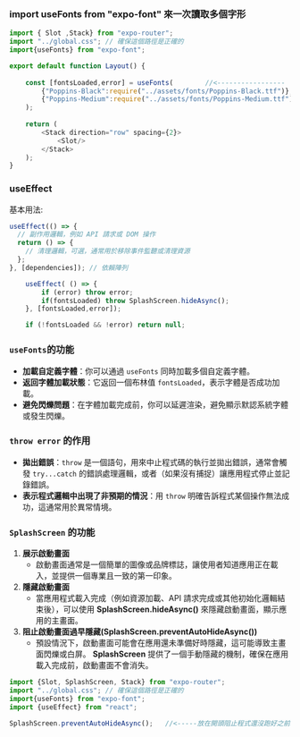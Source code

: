 ### import useFonts from "expo-font" 來一次讀取多個字形

```javascript
import { Slot ,Stack} from "expo-router";
import "../global.css"; // 確保這個路徑是正確的
import{useFonts} from "expo-font";

export default function Layout() {
  
    const [fontsLoaded,error] = useFonts(        //<-----------------   
        {"Poppins-Black":require("../assets/fonts/Poppins-Black.ttf")}, //<-----
        {"Poppins-Medium":require("../assets/fonts/Poppins-Medium.ttf")}, //<-------
    );
  
    return (
        <Stack direction="row" spacing={2}>
            <Slot/>
        </Stack>
    );
}

```

### useEffect

基本用法:

```javascript
useEffect(() => {
  // 副作用邏輯，例如 API 請求或 DOM 操作
  return () => {
    // 清理邏輯，可選，通常用於移除事件監聽或清理資源
  };
}, [dependencies]); // 依賴陣列

```

```javascript
    useEffect( () => {
        if (error) throw error;
        if(fontsLoaded) throw SplashScreen.hideAsync();
    }, [fontsLoaded,error]);

    if (!fontsLoaded && !error) return null;
```

### **`useFonts`的功能**

* **加載自定義字體**：你可以通過 `useFonts` 同時加載多個自定義字體。
* **返回字體加載狀態**：它返回一個布林值 `fontsLoaded`，表示字體是否成功加載。
* **避免閃爍問題**：在字體加載完成前，你可以延遲渲染，避免顯示默認系統字體或發生閃爍。

### **`throw error` 的作用**

* **拋出錯誤**：`throw` 是一個語句，用來中止程式碼的執行並拋出錯誤，通常會觸發 `try...catch` 的錯誤處理邏輯，或者（如果沒有捕捉）讓應用程式停止並記錄錯誤。
* **表示程式邏輯中出現了非預期的情況**：用 `throw` 明確告訴程式某個操作無法成功，這通常用於異常情境。

### `SplashScreen` 的功能

1. **展示啟動畫面**
   * 啟動畫面通常是一個簡單的圖像或品牌標誌，讓使用者知道應用正在載入，並提供一個專業且一致的第一印象。
2. **隱藏啟動畫面**
   * 當應用程式載入完成（例如資源加載、API 請求完成或其他初始化邏輯結束後），可以使用 **SplashScreen.hideAsync()** 來隱藏啟動畫面，顯示應用的主畫面。
3. **阻止啟動畫面過早隱藏(SplashScreen.preventAutoHideAsync())**
   * 預設情況下，啟動畫面可能會在應用還未準備好時隱藏，這可能導致主畫面閃爍或白屏。 **SplashScreen** 提供了一個手動隱藏的機制，確保在應用載入完成前，啟動畫面不會消失。

```javascript
import {Slot, SplashScreen, Stack} from "expo-router";
import "../global.css"; // 確保這個路徑是正確的
import{useFonts} from "expo-font";
import {useEffect} from "react";

SplashScreen.preventAutoHideAsync();   //<-----放在開頭阻止程式還沒跑好之前就消失
```
